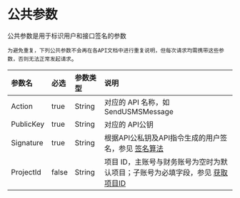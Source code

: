 # 公共参数

公共参数是用于标识用户和接口签名的参数

`为避免重复，下列公共参数不会再在各API文档中进行重复说明，但每次请求均需携带这些参数，否则无法正常发起请求`。

| 参数名 | 必选 | 参数类型 | 说明 |
| :-------- | :-------- | :-------- | :-------- |
| Action | true | String | 对应的 API 名称，如 SendUSMSMessage |
| PublicKey | true | String | 对应的 API公钥 |
| Signature | true | String | 根据API公私钥及API指令生成的用户签名，参见 [签名算法](https://docs.ucloud.cn/api/summary/signature) |
| ProjectId | false | String | 项目 ID，主账号与财务账号为空时为默认项目；子账号为必填字段，参见 [获取 项目ID](https://docs.ucloud.cn/api/summary/get_project_list) |
